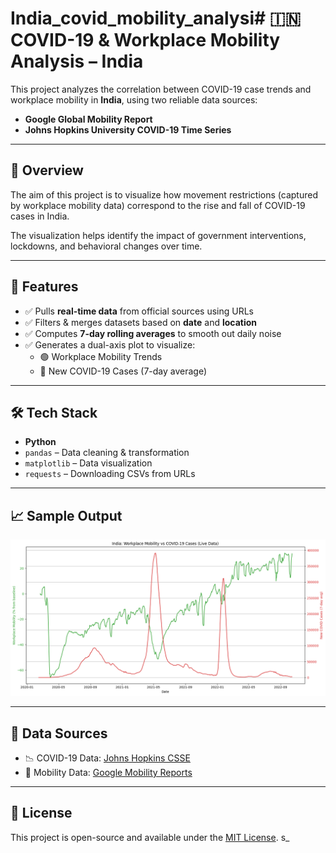 # India_covid_mobility_analysi# 🇮🇳 COVID-19 & Workplace Mobility Analysis – India

This project analyzes the correlation between COVID-19 case trends and workplace mobility in **India**, using two reliable data sources:

- **Google Global Mobility Report**
- **Johns Hopkins University COVID-19 Time Series**

---

## 📌 Overview

The aim of this project is to visualize how movement restrictions (captured by workplace mobility data) correspond to the rise and fall of COVID-19 cases in India.

The visualization helps identify the impact of government interventions, lockdowns, and behavioral changes over time.

---

## 🔧 Features

- ✅ Pulls **real-time data** from official sources using URLs
- ✅ Filters & merges datasets based on **date** and **location**
- ✅ Computes **7-day rolling averages** to smooth out daily noise
- ✅ Generates a dual-axis plot to visualize:
  - 🟢 Workplace Mobility Trends  
  - 🔴 New COVID-19 Cases (7-day average)

---

## 🛠 Tech Stack

- **Python**
- `pandas` – Data cleaning & transformation  
- `matplotlib` – Data visualization  
- `requests` – Downloading CSVs from URLs

---

## 📈 Sample Output

![India COVID-19 vs Workplace Mobility](covid.png)

---

## 📁 Data Sources

- 📉 COVID-19 Data: [Johns Hopkins CSSE](https://github.com/CSSEGISandData/COVID-19)  
- 🚶 Mobility Data: [Google Mobility Reports](https://www.google.com/covid19/mobility/)

---

## 📜 License

This project is open-source and available under the [MIT License](LICENSE).
s_
